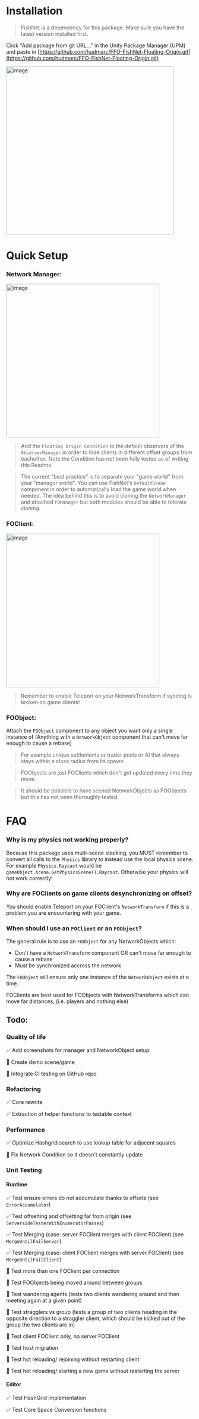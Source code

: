 # Installation
> FishNet is a dependency for this package. Make sure you have the latest version installed first.

Click "Add package from git URL..." in the Unity Package Manager (UPM) and paste in [https://github.com/hudmarc/FFO-FishNet-Floating-Origin.git](https://github.com/hudmarc/FFO-FishNet-Floating-Origin.git)

<img width="451" alt="image" src="https://user-images.githubusercontent.com/44267994/228247674-b075e104-a93a-4a9f-bdbe-5d0b2c8a49ba.png">

# Quick Setup

### Network Manager:

<img width="412" alt="image" src="https://github.com/hudmarc/FFO-FishNet-Floating-Origin/assets/44267994/5213f8e8-f3a1-4f89-9133-3e066068f03e">

> Add the `Floating Origin Condition` to the default observers of the `ObserverManager` in order to hide clients in different offset groups from eachother. Note the Condition has not been fully tested as of writing this Readme.

> The current "best practice" is to separate your "game world" from your "manager world". You can use FishNet's `DefaultScene` component in order to automatically load the game world when needed. The idea behind this is to avoid cloning the `NetworkManager` and attached `FOManager` but both modules should be able to tolerate cloning.

### FOClient:

<img width="412" alt="image" src="https://github.com/hudmarc/FFO-FishNet-Floating-Origin/assets/44267994/e4a396ce-81bc-4450-ad39-c6b1030b7d88">

> Remember to enable Teleport on your NetworkTransform if syncing is broken on game clients!

### FOObject:
Attach the `FOObject` component to any object you want only a single instance of (Anything with a `NetworkObject` component that can't move far enough to cause a rebase)
> For example unique settlements or trader posts or AI that always stays within a close radius from its spawn.

> FOObjects are just FOClients which don't get updated every time they move.

> It should be possible to have scened NetworkObjects as FOObjects but this has not been thoroughly tested.

# FAQ

### Why is my physics not working properly?

Because this package uses multi-scene stacking, you MUST remember to convert all calls to the `Physics` library to instead use the local physics scene. For example `Physics.Raycast` would be `gameObject.scene.GetPhysicsScene().Raycast`. Otherwise your physics will not work correctly!

### Why are FOClients on game clients desynchronizing on offset?
You should enable Teleport on your FOClient's `NetworkTransform` if this is a problem you are encountering with your game.

### When should I use an `FOClient` or an `FOObject`?
The general rule is to use an `FOObject` for any NetworkObjects which:

- Don't have a `NetworkTransform` component OR can't move far enough to cause a rebase
- Must be synchronized accross the network

The `FOObject` will ensure only one instance of the `NetworkObject` exists at a time.

FOClients are best used for FOObjects with NetworkTransforms which can move far distances, (i.e. players and nothing else)

## Todo:
### Quality of life
✅ Add screenshots for manager and NetworkObject setup

🔲 Create demo scene/game

🔲 Integrate CI testing on GitHub repo

### Refactoring
✅ Core rewrite

✅ Extraction of helper functions to testable context

### Performance
✅ Optimize Hashgrid search to use lookup table for adjacent squares

🔲 Fix Network Condition so it doesn't constantly update

### Unit Testing
#### Runtime
✅ Test ensure errors do not accumulate thanks to offsets (see `ErrorAccumulator`)

✅ Test offsetting and offsetting far from origin (see `ServersideTesterWithEnumeratorPasses`)

✅ Test Merging (case: server FOClient merges with client FOClient) (see `MergeUntilFailServer`)

✅ Test Merging (case: client FOClient merges with server FOClient) (see `MergeUntilFailClient`)

🔲 Test more than one FOClient per connection

🔲 Test FOObjects being moved around between groups

🔲 Test wandering agents (tests two clients wandering around and then meeting again at a given point)

🔲 Test stragglers vs group (tests a group of two clients heading in the opposite direction to a straggler client, which should be kicked out of the group the two clients are in)

🔲 Test client FOClient only, no server FOClient

🔲 Test host migration

🔲 Test hot reloading/ rejoining without restarting client

🔲 Test hot reloading/ starting a new game without restarting the server

#### Editor
✅ Test HashGrid implementation

✅ Test Core Space Conversion functions
